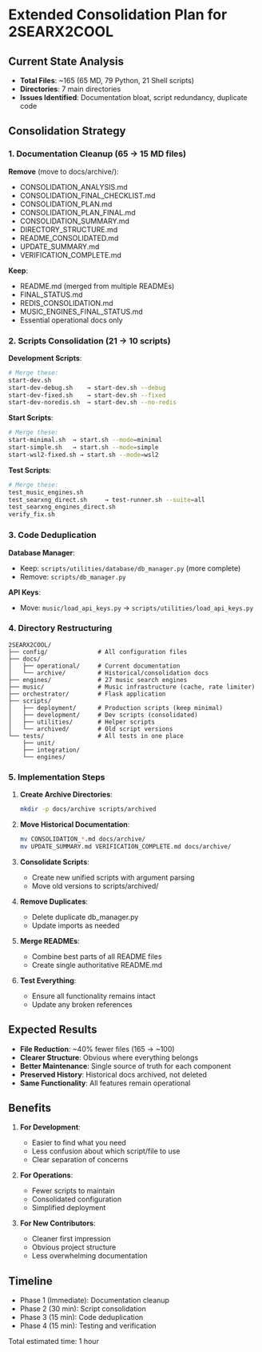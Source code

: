 # Extended Consolidation Plan for 2SEARX2COOL

## Current State Analysis
- **Total Files**: ~165 (65 MD, 79 Python, 21 Shell scripts)
- **Directories**: 7 main directories
- **Issues Identified**: Documentation bloat, script redundancy, duplicate code

## Consolidation Strategy

### 1. Documentation Cleanup (65 → 15 MD files)
**Remove** (move to docs/archive/):
- CONSOLIDATION_ANALYSIS.md
- CONSOLIDATION_FINAL_CHECKLIST.md
- CONSOLIDATION_PLAN.md
- CONSOLIDATION_PLAN_FINAL.md
- CONSOLIDATION_SUMMARY.md
- DIRECTORY_STRUCTURE.md
- README_CONSOLIDATED.md
- UPDATE_SUMMARY.md
- VERIFICATION_COMPLETE.md

**Keep**:
- README.md (merged from multiple READMEs)
- FINAL_STATUS.md
- REDIS_CONSOLIDATION.md
- MUSIC_ENGINES_FINAL_STATUS.md
- Essential operational docs only

### 2. Scripts Consolidation (21 → 10 scripts)

**Development Scripts**:
```bash
# Merge these:
start-dev.sh
start-dev-debug.sh    → start-dev.sh --debug
start-dev-fixed.sh    → start-dev.sh --fixed
start-dev-noredis.sh  → start-dev.sh --no-redis
```

**Start Scripts**:
```bash
# Merge these:
start-minimal.sh  → start.sh --mode=minimal
start-simple.sh   → start.sh --mode=simple
start-wsl2-fixed.sh → start.sh --mode=wsl2
```

**Test Scripts**:
```bash
# Merge these:
test_music_engines.sh
test_searxng_direct.sh     → test-runner.sh --suite=all
test_searxng_engines_direct.sh
verify_fix.sh
```

### 3. Code Deduplication

**Database Manager**:
- Keep: `scripts/utilities/database/db_manager.py` (more complete)
- Remove: `scripts/db_manager.py`

**API Keys**:
- Move: `music/load_api_keys.py` → `scripts/utilities/load_api_keys.py`

### 4. Directory Restructuring

```
2SEARX2COOL/
├── config/              # All configuration files
├── docs/               
│   ├── operational/     # Current documentation
│   └── archive/         # Historical/consolidation docs
├── engines/             # 27 music search engines
├── music/               # Music infrastructure (cache, rate limiter)
├── orchestrator/        # Flask application
├── scripts/
│   ├── deployment/      # Production scripts (keep minimal)
│   ├── development/     # Dev scripts (consolidated)
│   ├── utilities/       # Helper scripts
│   └── archived/        # Old script versions
└── tests/               # All tests in one place
    ├── unit/
    ├── integration/
    └── engines/
```

### 5. Implementation Steps

1. **Create Archive Directories**:
   ```bash
   mkdir -p docs/archive scripts/archived
   ```

2. **Move Historical Documentation**:
   ```bash
   mv CONSOLIDATION_*.md docs/archive/
   mv UPDATE_SUMMARY.md VERIFICATION_COMPLETE.md docs/archive/
   ```

3. **Consolidate Scripts**:
   - Create new unified scripts with argument parsing
   - Move old versions to scripts/archived/

4. **Remove Duplicates**:
   - Delete duplicate db_manager.py
   - Update imports as needed

5. **Merge READMEs**:
   - Combine best parts of all README files
   - Create single authoritative README.md

6. **Test Everything**:
   - Ensure all functionality remains intact
   - Update any broken references

## Expected Results

- **File Reduction**: ~40% fewer files (165 → ~100)
- **Clearer Structure**: Obvious where everything belongs
- **Better Maintenance**: Single source of truth for each component
- **Preserved History**: Historical docs archived, not deleted
- **Same Functionality**: All features remain operational

## Benefits

1. **For Development**:
   - Easier to find what you need
   - Less confusion about which script/file to use
   - Clear separation of concerns

2. **For Operations**:
   - Fewer scripts to maintain
   - Consolidated configuration
   - Simplified deployment

3. **For New Contributors**:
   - Cleaner first impression
   - Obvious project structure
   - Less overwhelming documentation

## Timeline

- Phase 1 (Immediate): Documentation cleanup
- Phase 2 (30 min): Script consolidation
- Phase 3 (15 min): Code deduplication
- Phase 4 (15 min): Testing and verification

Total estimated time: 1 hour